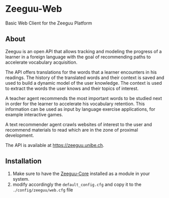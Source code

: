 # Zeeguu-Web
Basic Web Client for the Zeeguu Platform


## About

Zeeguu is an open API that allows tracking and modeling the progress of a learner in a foreign language with the goal of recommending paths to accelerate vocabulary acquisition.

The API offers translations for the words that a learner encounters in his readings. The history of the translated words and their context is saved and used to build a dynamic model of the user knowledge. The context is used to extract the words the user knows and their topics of interest.

A teacher agent recommends the most important words to be studied next in order for the learner to accelerate his vocabulary retention. This information can be used as input by language exercise applications, for example interactive games.

A text recommender agent crawls websites of interest to the user and recommend materials to read which are in the zone of proximal development.

The API is available at https://zeeguu.unibe.ch.

## Installation

1. Make sure to have the [Zeeguu-Core](https://github.com/mircealungu/Zeeguu-Web/) installed as a module in your system. 
1. modify accordingly the `default_config.cfg` and copy it to the `./config/zeeguu/web.cfg` file
